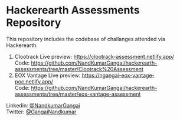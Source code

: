 # Hackerearth Assessments Repository  

This repository includes the codebase of challanges attended via Hackerearth.

1. Clootrack
  Live preview: https://clootrack-assessment.netlify.app/  
  Code: https://github.com/NandKumarGangai/hackerearth-assessments/tree/master/Clootrack%20Assessment  
2. EOX Vantage
  Live preview: https://ngangai-eox-vantage-poc.netlify.app/  
  Code: https://github.com/NandKumarGangai/hackerearth-assessments/tree/master/eox-vantage-assessment
  
Linkedin: [@NandkumarGangai](https://in.linkedin.com/in/nandkumar-gangai-910849123)  
Twitter:  [@GangaiNandkumar](https://twitter.com/gangainandkumar)
